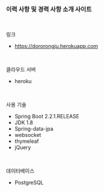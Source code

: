 ### 이력 사항 및 경력 사항 소개 사이트

<br />

링크
- https://dororongju.herokuapp.com

<br />

클라우드 서버
- heroku

<br />

사용 기술
- Spring Boot 2.2.1.RELEASE
- JDK 1.8
- Spring-data-jpa
- websocket
- thymeleaf
- jQuery

<br />

데이터베이스
- PostgreSQL
